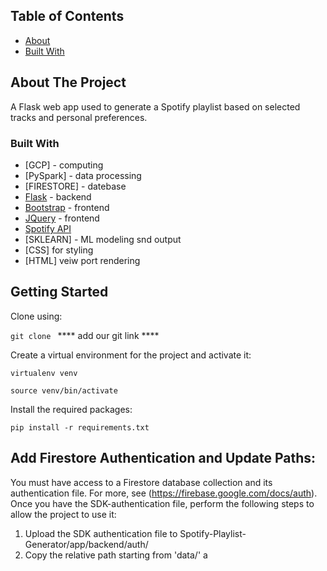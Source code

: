 <!-- TABLE OF CONTENTS -->
## Table of Contents

* [About](#about-the-project)
* [Built With](#built-with)

## About The Project

A Flask web app used to generate a Spotify playlist based on selected tracks and personal preferences.

### Built With
* [GCP] - computing
* [PySpark] - data processing
* [FIRESTORE] - datebase
* [Flask](https://flask.palletsprojects.com/en/1.1.x/) - backend
* [Bootstrap](https://getbootstrap.com) - frontend
* [JQuery](https://jquery.com) - frontend
* [Spotify API](https://developer.spotify.com/documentation/web-api/)
* [SKLEARN] - ML modeling snd output
* [CSS] for styling
* [HTML] veiw port rendering


<!-- GETTING STARTED -->
## Getting Started
Clone using:

`git clone ` **** add our git link ****

Create a virtual environment for the project and activate it:

`virtualenv venv`

`source venv/bin/activate`

Install the required packages:

`pip install -r requirements.txt`

## Add Firestore Authentication and Update Paths:
You must have access to a Firestore database collection and its authentication file. For more, see (https://firebase.google.com/docs/auth). Once you have the SDK-authentication file, perform the following steps to allow the project to use it:
1. Upload the SDK authentication file to Spotify-Playlist-Generator/app/backend/auth/
2. Copy the relative path starting from 'data/' a
